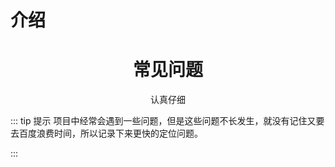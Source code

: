 # 介绍

<h1 align="center">常见问题</h1>

<p align="center">认真仔细</p>

::: tip 提示
项目中经常会遇到一些问题，但是这些问题不长发生，就没有记住又要去百度浪费时间，所以记录下来更快的定位问题。

:::
